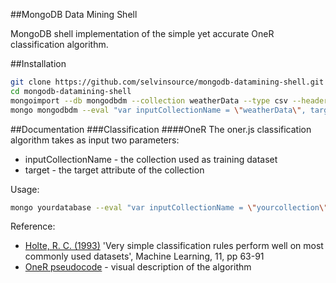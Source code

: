##MongoDB Data Mining Shell

MongoDB shell implementation of the simple yet accurate OneR classification algorithm.

##Installation

```sh
git clone https://github.com/selvinsource/mongodb-datamining-shell.git
cd mongodb-datamining-shell
mongoimport --db mongodbdm --collection weatherData --type csv --headerline --file dataset/weatherData.csv
mongo mongodbdm --eval "var inputCollectionName = \"weatherData\", target = \"play\"" datamining/classification/oner.js
```

##Documentation
###Classification
####OneR
The oner.js classification algorithm takes as input two parameters:
* inputCollectionName - the collection used as training dataset
* target - the target attribute of the collection

Usage:
```sh
mongo yourdatabase --eval "var inputCollectionName = \"yourcollection\", target = \"yourtargetclass\"" datamining/classification/oner.js
```

Reference:
* [Holte, R. C. (1993)] 'Very simple classification rules perform well on most commonly used datasets', Machine Learning, 11, pp 63-91
* [OneR pseudocode] - visual description of the algorithm


[Holte, R. C. (1993)]:http://webdocs.cs.ualberta.ca/~holte/Publications/simple_rules.pdf
[OneR pseudocode]:http://www.saedsayad.com/oner.htm


